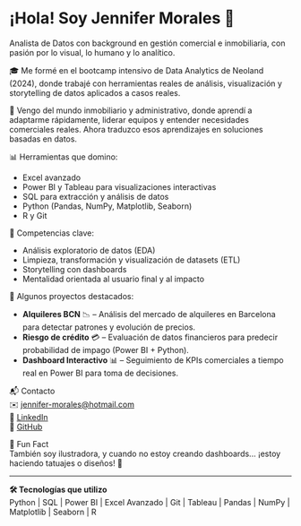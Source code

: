 # ¡Hola! Soy Jennifer Morales 👋  
Analista de Datos con background en gestión comercial e inmobiliaria, con pasión por lo visual, lo humano y lo analítico.

🎓 Me formé en el bootcamp intensivo de Data Analytics de Neoland (2024), donde trabajé con herramientas reales de análisis, visualización y storytelling de datos aplicados a casos reales.

💼 Vengo del mundo inmobiliario y administrativo, donde aprendí a adaptarme rápidamente, liderar equipos y entender necesidades comerciales reales. Ahora traduzco esos aprendizajes en soluciones basadas en datos.

📊 Herramientas que domino:  
- Excel avanzado  
- Power BI y Tableau para visualizaciones interactivas  
- SQL para extracción y análisis de datos  
- Python (Pandas, NumPy, Matplotlib, Seaborn)  
- R y Git

🧠 Competencias clave:  
- Análisis exploratorio de datos (EDA)  
- Limpieza, transformación y visualización de datasets (ETL)
- Storytelling con dashboards  
- Mentalidad orientada al usuario final y al impacto

🚀 Algunos proyectos destacados:
- **Alquileres BCN** 📉 – Análisis del mercado de alquileres en Barcelona para detectar patrones y evolución de precios.
- **Riesgo de crédito** 💳 – Evaluación de datos financieros para predecir probabilidad de impago (Power BI + Python).
- **Dashboard Interactivo** 📊 – Seguimiento de KPIs comerciales a tiempo real en Power BI para toma de decisiones.


📬 Contacto  
✉️ jennifer-morales@hotmail.com  
🔗 [LinkedIn](https://linkedin.com/in/tu-usuario-linkedin)  
🐙 [GitHub](https://github.com/jennjmg)

🎨 Fun Fact  
También soy ilustradora, y cuando no estoy creando dashboards... ¡estoy haciendo tatuajes o diseños! 🖤

---

**🛠️ Tecnologías que utilizo**  
Python | SQL | Power BI | Excel Avanzado | Git | Tableau | Pandas | NumPy | Matplotlib | Seaborn | R 
